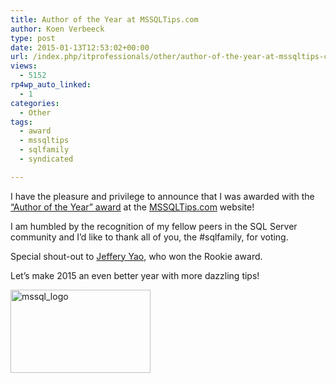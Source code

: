 ```yaml
---
title: Author of the Year at MSSQLTips.com
author: Koen Verbeeck
type: post
date: 2015-01-13T12:53:02+00:00
url: /index.php/itprofessionals/other/author-of-the-year-at-mssqltips-com/
views:
  - 5152
rp4wp_auto_linked:
  - 1
categories:
  - Other
tags:
  - award
  - mssqltips
  - sqlfamily
  - syndicated

---
```

I have the pleasure and privilege to announce that I was awarded with the [&#8220;Author of the Year&#8221; award][1] at the [MSSQLTips.com][2] website!
  
I am humbled by the recognition of my fellow peers in the SQL Server community and I&#8217;d like to thank all of you, the #sqlfamily, for voting.

Special shout-out to [Jeffery Yao][3], who won the Rookie award.

Let&#8217;s make 2015 an even better year with more dazzling tips!
  
[<img class="alignnone wp-image-3068 size-full" src="/wp-content/uploads/2014/11/mssql_logo.jpg" alt="mssql_logo" width="224" height="133" />][2]

 [1]: http://www.mssqltips.com/sqlservertip/3487/mssqltipscom-author-and-rookie-of-2014
 [2]: http://www.mssqltips.com/
 [3]: http://www.mssqltips.com/sqlserverauthor/121/jeffery-yao/